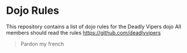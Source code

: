 Dojo Rules
==========

This repository contains a list of dojo rules for the Deadly Vipers dojo
All members should read the rules
https://github.com/deadlyvipers 
> Pardon my french

